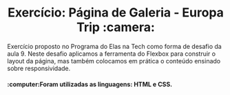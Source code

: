 <h1 align="center">Exercício: Página de Galeria - Europa Trip :camera:</h1>
<p>Exercício proposto no Programa do Elas na Tech como forma de desafio da aula 9. Neste desafio aplicamos a ferramenta do Flexbox para construir o layout da página, mas também colocamos em prática o conteúdo ensinado sobre responsividade.</p>
<h4>:computer:Foram utilizadas as linguagens: HTML e CSS.</h4>
